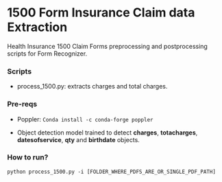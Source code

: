 # 1500 Form Insurance Claim data Extraction

Health Insurance 1500 Claim Forms preprocessing and postprocessing scripts for Form Recognizer.

### Scripts

- process_1500.py: extracts charges and total charges.

### Pre-reqs

- Poppler: ```Conda install -c conda-forge poppler```

- Object detection model trained to detect **charges**, **totacharges**, **datesofservice**, **qty** and **birthdate** objects.

### How to run?

```python process_1500.py -i [FOLDER_WHERE_PDFS_ARE_OR_SINGLE_PDF_PATH]```